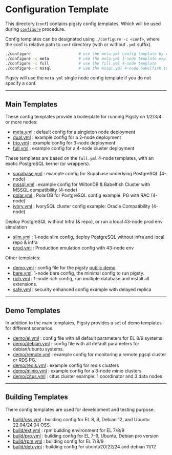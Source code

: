# Configuration Template

This directory (`conf`) contains pigsty config templates, Which will be used during [`configure`](https://pigsty.io/docs/setup/install/#configure) procedure.

Config templates can be designated using `./configure -c <conf>`, where the conf is relative path to `conf` directory (with or without `.yml` suffix).

```bash
./configure                     # use the meta.yml config template by default
./configure -c meta             # use the meta.yml 1-node template explicitly
./configure -c full             # use the full.yml 4-node template
./configure -c mssql            # use the mssql.yml 4-node babelfish template 
```

Pigsty will use the `meta.yml` single node config template if you do not specify a conf. 


----------

## Main Templates

These config templates provide a boilerplate for running Pigsty on 1/2/3/4 or more nodes:

* [meta.yml](meta.yml) : default config for a singleton node deployment
* [dual.yml](dual.yml) : example config for a 2-node deployment
* [trio.yml](trio.yml) : example config for 3-node deployment
* [full.yml](full.yml) : example config for a 4-node cluster deployment

These templates are based on the `full.yml` 4-node templates, with an exotic PostgreSQL kernel (or wrappers).

* [supabase.yml](supabase.yml) : example config for Supabase underlying PostgreSQL (4-node)
* [mssql.yml](mssql.yml) : example config for WiltonDB & Babelfish Cluster with MSSQL compatibility (4-node)
* [polar.yml](polar.yml) : PolarDB for PostgreSQL config example: PG with RAC (4-node)
* [ivory.yml](ivory.yml) : IvorySQL cluster config example: Oracle Compatibility (4-node)
 
Deploy PostgreSQL without Infra (& repo), or run a local 43-node prod env simulation

* [slim.yml](slim.yml) : 1-node slim config, deploy PostgreSQL without infra and local repo & infra
* [prod.yml](prod.yml) : Production emulation config with 43-node env

Other templates:

* [demo.yml](demo.yml) : config file for the pigsty [public demo](https://demo.pigsty.cc)
* [bare.yml](demo/bare.yml): 1-node bare config, the minimal config to run pigsty.
* [rich.yml](demo/rich.yml) : 1-node rich config, run multiple database and install all extensions.
* [safe.yml](safe.yml) : security enhanced config example with delayed replica



----------

## Demo Templates

In addition to the main templates, Pigsty provides a set of demo templates for different scenarios.

* [demo/el.yml](demo/remote.yml) : config file with all default parameters for EL 8/9 systems.
* [demo/debian.yml](demo/public.yml) : config file with all default parameters for debian/ubuntu systems.
* [demo/remote.yml](demo/remote.yml) : example config for monitoring a remote pgsql cluster or RDS PG.
* [demo/redis.yml](demo/redis.yml) : example config for redis clusters
* [demo/minio.yml](demo/minio.yml) : example config for a 3-node minio clusters
* [demo/citus.yml](demo/citus.yml) : citus cluster example: 1 coordinator and 3 data nodes


----------

## Building Templates

There config templates are used for development and testing purpose.

* [build/oss.yml](build/oss.yml) : building config for EL 8, 9, Debian 12, and Ubuntu 22.04/24.04 OSS.
* [build/ext.yml](build/ext.yml) : rpm building environment for EL 7/8/9
* [build/pro.yml](build/pro.yml) : building config for EL 7-9, Ubuntu, Debian pro version
* [build/rpm.yml](build/rpm.yml) : building config for EL 7/8/9
* [build/deb.yml](build/deb.yml) : building config for ubuntu20/22/24 and debian 11/12

